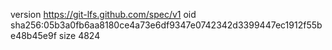 version https://git-lfs.github.com/spec/v1
oid sha256:05b3a0fb6aa8180ce4a73e6df9347e0742342d3399447ec1912f55be48b45e9f
size 4824
